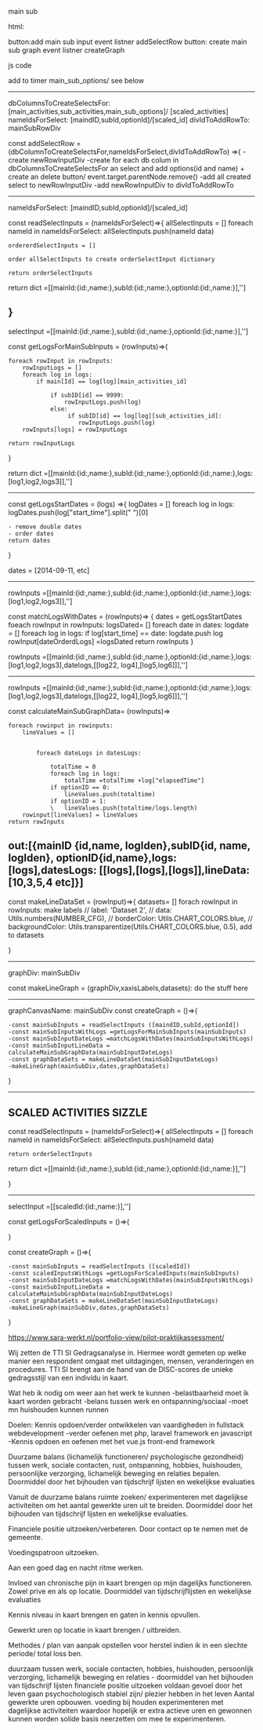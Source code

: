 main sub

html:

button:add main sub input event listner addSelectRow
button: create main sub graph event listner createGraph

js code

add to timer main_sub_options/ see below

---------------------------------------------------
dbColumnsToCreateSelectsFor: [main_activities,sub_activities,main_sub_options]/ [scaled_activities]
nameIdsForSelect: [maindID,subId,optionId]/[scaled_id]
divIdToAddRowTo: mainSubRowDiv

const addSelectRow = (dbColumnToCreateSelectsFor,nameIdsForSelect,divIdToAddRowTo) =>{
    -create newRowInputDiv
    -create for each db colum in dbColumnsToCreateSelectsFor an select and add options(id and name) + create an delete button/ event.target.parentNode.remove()
    -add all created select to newRowInputDiv
    -add newRowInputDiv to  divIdToAddRowTo


-------------------------------------------------

nameIdsForSelect: [maindID,subId,optionId]/[scaled_id]

const readSelectInputs = (nameIdsForSelect)=>{
    allSelectInputs = []
    foreach nameId in nameIdsForSelect:
        allSelectInputs.push(nameId data)

    ordererdSelectInputs = []

    order allSelectInputs to create orderSelectInput dictionary

    return orderSelectInputs

return dict =[[mainId:{id:,name:},subId:{id:,name:},optionId:{id:,name:}],'']

}
-------------------------------------------------

selectInput =[[mainId:{id:,name:},subId:{id:,name:},optionId:{id:,name:}],'']

const getLogsForMainSubInputs = (rowInputs)=>{

    foreach rowInput in rowInputs:
        rowInputLogs = []
        foreach log in logs:
            if main[Id] == log[log][main_activities_id]
                
                if subID[id] == 9999:
                    rowInputLogs.push(log)
                else:
                     if subID[id] == log[log][sub_activities_id]:
                        rowInputLogs.push(log)
        rowInputs[logs] = rowInputLogs

    return rowInputLogs
}


return dict =[[mainId:{id:,name:},subId:{id:,name:},optionId:{id:,name:},logs:[log1,log2,logs3]],'']

-------------------------------------

const getLogsStartDates = (logs) =>{
    logDates = []
    foreach log in logs:
        logDates.push(log["start_time"].split(" ")[0]

    - remove double dates
    - order dates
    return dates
}

dates = [2014-09-11, etc]

---------------------------------

rowInputs =[[mainId:{id:,name:},subId:{id:,name:},optionId:{id:,name:},logs:[log1,log2,logs3]],'']

const matchLogsWithDates = (rowInputs)=>
{
    dates = getLogsStartDates
    foeach rowInput in rowInputs:
        logsDated= []
        foreach date in dates:
            logdate = []
            foreach log in logs:
                if log[start_time] == date:
                        logdate.push log
        rowInput[dateOrderdLogs] =logsDated
    return rowInputs
}

rowInputs =[[mainId:{id:,name:},subId:{id:,name:},optionId:{id:,name:},logs:[log1,log2,logs3],datelogs,[[log22, log4],[log5,log6]]],''] 

------------------------------------

rowInputs =[[mainId:{id:,name:},subId:{id:,name:},optionId:{id:,name:},logs:[log1,log2,logs3],datelogs,[[log22, log4],[log5,log6]]],''] 

const calculateMainSubGraphData= (rowInputs)=>

    foreach rowinput in rowinputs:
        lineValues = []

 
            foreach dateLogs in datesLogs:

                totalTime = 0
                foreach log in logs:
                    totalTime =totalTime +log["elapsedTime"]
                if optionID == 0:
                    lineValues.push(totaltime)
                if optionID = 1:
                \   lineValues.push(totaltime/logs.length)
        rowinput[lineValues] = lineValues
    return rowInputs

out:[{mainID {id,name, logIden},subID{id, name, logIden}, 
optionID{id,name},logs: [logs],datesLogs: [[logs],[logs],[logs]],lineData:[10,3,5,4 etc]}]
------------------------------------
const makeLineDataSet = (rowInput)=>{
    datasets= []
    forach rowInput in rowInputs:
        make labels
         //     label: 'Dataset 2',
    //     data: Utils.numbers(NUMBER_CFG),
    //     borderColor: Utils.CHART_COLORS.blue,
    //     backgroundColor: Utils.transparentize(Utils.CHART_COLORS.blue, 0.5),
        add to datasets



}

----------------

graphDiv: mainSubDiv

const makeLineGraph = (graphDiv,xaxisLabels,datasets):
    do the stuff here

-----------------------
graphCanvasName: mainSubDiv
const createGraph = ()=>{

    -const mainSubInputs = readSelectInputs ([maindID,subId,optionId])
    -const mainSubInputsWithLogs =getLogsForMainSubInputs(mainSubInputs)
    -const mainSubInputDateLogs =matchLogsWithDates(mainSubInputsWithLogs)
    -const mainSubInputLineData = calculateMainSubGraphData(mainSubInputDateLogs)
    -const graphDataSets = makeLineDataSet(mainSubInputDateLogs)
    -makeLineGraph(mainSubDiv,dates,graphDataSets)


    
}



-------------------------------------------------

SCALED ACTIVITIES SIZZLE
-------------------------------
const readSelectInputs = (nameIdsForSelect)=>{
    allSelectInputs = []
    foreach nameId in nameIdsForSelect:
        allSelectInputs.push(nameId data)


    return orderSelectInputs

return dict =[[mainId:{id:,name:},subId:{id:,name:},optionId:{id:,name:}],'']

}


---------------------

selectInput =[[scaledId:{id:,name:}],'']

const getLogsForScaledInputs = ()=>{



}


const createGraph = ()=>{

    -const mainSubInputs = readSelectInputs ([scaledId])
    -const scaledInputsWithLogs =getLogsForScaledInputs(mainSubInputs)
    -const mainSubInputDateLogs =matchLogsWithDates(mainSubInputsWithLogs)
    -const mainSubInputLineData = calculateMainSubGraphData(mainSubInputDateLogs)
    -const graphDataSets = makeLineDataSet(mainSubInputDateLogs)
    -makeLineGraph(mainSubDiv,dates,graphDataSets)


    
}


https://www.sara-werkt.nl/portfolio-view/pilot-praktijkassessment/

Wij zetten de TTI SI Gedragsanalyse in. Hiermee wordt gemeten op welke manier een respondent omgaat met uitdagingen, mensen, veranderingen en procedures. TTI SI brengt aan de hand van de DISC-scores de unieke gedragsstijl van een individu in kaart. 


Wat heb ik nodig om weer aan het werk te kunnen
-belastbaarheid moet ik kaart worden gebracht
-belans tussen werk en ontspanning/sociaal
-moet mn huishouden kunnen runnen

Doelen:
Kennis opdoen/verder ontwikkelen van vaardigheden in  fullstack webdevelopment
-verder oefenen met php, laravel framework en javascript
-Kennis opdoen en oefenen met het vue.js front-end framework

Duurzame balans (lichamelijk functioneren/ psychologische gezondheid) tussen werk, sociale contacten, rust, ontspanning, hobbies, huishouden, persoonlijke verzorging, lichamelijk beweging en relaties bepalen. Doormiddel door het bijhouden van tijdschrijf lijsten en wekelijkse evaluaties

Vanuit de duurzame balans ruimte zoeken/ experimenteren met dagelijkse activiteiten om het aantal gewerkte uren uit te breiden. Doormiddel door het bijhouden van tijdschrijf lijsten en wekelijkse evaluaties.

Financiele positie uitzoeken/verbeteren. Door contact op te nemen met de gemeente.

Voedingspatroon uitzoeken.

Aan een goed dag en nacht ritme werken.

Invloed van chronische pijn in kaart brengen op mijn dagelijks functioneren. Zowel prive en als op locatie. Doormiddel van tijdschrijflijsten en wekelijkse evaluaties

Kennis niveau in kaart brengen en gaten in kennis opvullen.

Gewerkt uren op locatie in kaart brengen / uitbreiden.

Methodes / plan van aanpak opstellen voor herstel indien ik in een slechte
periode/ total loss ben.














duurzaam tussen werk, sociale contacten, hobbies, huishouden, persoonlijk verzorging, lichamelijk beweging en relaties - doormiddel van het bijhouden van tijdschrijf lijsten
financiele positie uitzoeken
voldaan gevoel door het leven gaan
psychochologisch stabiel zijn/ plezier hebben in het leven
Aantal gewerkte uren opbouwen.
voeding bij houden
experimenteren met dagelijkse activiteiten waardoor hopelijk er extra actieve uren en gewonnen kunnen worden
solide basis neerzetten om mee te experimenteren.




